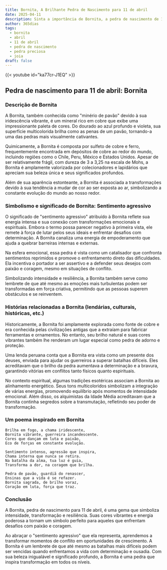 ```yaml
---
title: Bornita, A Brilhante Pedra de Nascimento para 11 de abril
date: 2025-04-11
description: Sinta a importância de Bornita, a pedra de nascimento de 11 de abril que simboliza Sentimento agressivo. Deixe que sua beleza e significado iluminem seu dia.
author: 365dias
tags:
  - bornita
  - abril
  - 11 de abril
  - pedra de nascimento
  - pedra preciosa
  - joia
draft: false
---
```


{{< youtube id="ka77cr-J1EQ" >}}

## Pedra de nascimento para 11 de abril: Bornita

### Descrição de Bornita

A Bornita, também conhecida como "minério de pavão" devido à sua iridescência vibrante, é um mineral rico em cobre que exibe uma impressionante paleta de cores. Do dourado ao azul profundo e violeta, sua superfície multicolorida brilha como as penas de um pavão, tornando-a uma das pedras mais visualmente cativantes.

Quimicamente, a Bornita é composta por sulfeto de cobre e ferro, frequentemente encontrada em depósitos de cobre ao redor do mundo, incluindo regiões como o Chile, Peru, México e Estados Unidos. Apesar de ser relativamente frágil, com dureza de 3 a 3,25 na escala de Mohs, a Bornita é amplamente valorizada por colecionadores e lapidários que apreciam sua beleza única e seus significados profundos.

Além de sua aparência estonteante, a Bornita é associada a transformações devido à sua tendência a mudar de cor ao ser exposta ao ar, simbolizando a constante evolução do mundo ao nosso redor.

### Simbolismo e significado de Bornita: Sentimento agressivo

O significado de "sentimento agressivo" atribuído à Bornita reflete sua energia intensa e sua conexão com transformações emocionais e espirituais. Embora o termo possa parecer negativo à primeira vista, ele remete à força de lutar pelos seus ideais e enfrentar desafios com determinação. A Bornita canaliza uma energia de empoderamento que ajuda a quebrar barreiras internas e externas.

Na esfera emocional, essa pedra é vista como um catalisador que confronta sentimentos reprimidos e promove o enfrentamento direto das dificuldades. Ela incentiva o portador a ser assertivo e a defender seus desejos com paixão e coragem, mesmo em situações de conflito.

Simbolizando intensidade e resiliência, a Bornita também serve como lembrete de que até mesmo as emoções mais turbulentas podem ser transformadas em força criativa, permitindo que as pessoas superem obstáculos e se reinventem.

### Histórias relacionadas a Bornita (lendárias, culturais, históricas, etc.)

Historicamente, a Bornita foi amplamente explorada como fonte de cobre e era conhecida pelas civilizações antigas que a extraíam para fabricar ferramentas e ornamentos. No entanto, seu brilho natural e suas cores vibrantes também lhe renderam um lugar especial como pedra de adorno e proteção.

Uma lenda peruana conta que a Bornita era vista como um presente dos deuses, enviada para ajudar os guerreiros a superar batalhas difíceis. Eles acreditavam que o brilho da pedra aumentava a determinação e a bravura, garantindo vitórias em conflitos tanto físicos quanto espirituais.

No contexto espiritual, algumas tradições esotéricas associam a Bornita ao alinhamento energético. Seus tons multicoloridos simbolizam a integração de várias energias, promovendo equilíbrio após momentos de intensidade emocional. Além disso, os alquimistas da Idade Média acreditavam que a Bornita continha segredos sobre a transmutação, refletindo seu poder de transformação.

### Um poema inspirado em Bornita

```
Brilha em fogo, a chama iridescente,  
Bornita vibrante, guerreira incandescente.  
Cores que dançam em luta e paixão,  
Eco de forças em constante evolução.  

Sentimento intenso, agressão que inspira,  
Chama interna que nunca se retira.  
Na batalha da alma, tua luz é guia,  
Transforma a dor, na coragem que brilha.  

Pedra de pavão, guardiã do renascer,  
Ensinas que a vida é se refazer.  
Bornita sagrada, de brilho voraz,  
Coração em luta, força que traz.  
```

### Conclusão

A Bornita, pedra de nascimento para 11 de abril, é uma gema que simboliza intensidade, transformação e resiliência. Suas cores vibrantes e energia poderosa a tornam um símbolo perfeito para aqueles que enfrentam desafios com paixão e coragem.

Ao abraçar o "sentimento agressivo" que ela representa, aprendemos a transformar momentos de conflito em oportunidades de crescimento. A Bornita é um lembrete de que até mesmo as batalhas mais difíceis podem ser vencidas quando enfrentamos a vida com determinação e ousadia. Com sua beleza inigualável e significado profundo, a Bornita é uma pedra que inspira transformação em todos os níveis.